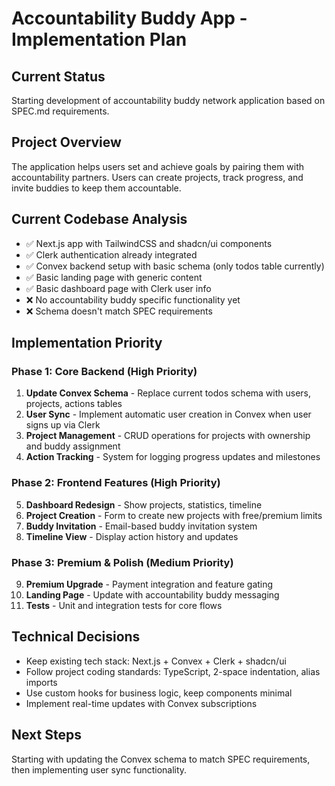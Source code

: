 # Accountability Buddy App - Implementation Plan

## Current Status
Starting development of accountability buddy network application based on SPEC.md requirements.

## Project Overview
The application helps users set and achieve goals by pairing them with accountability partners. Users can create projects, track progress, and invite buddies to keep them accountable.

## Current Codebase Analysis
- ✅ Next.js app with TailwindCSS and shadcn/ui components
- ✅ Clerk authentication already integrated  
- ✅ Convex backend setup with basic schema (only todos table currently)
- ✅ Basic landing page with generic content
- ✅ Basic dashboard page with Clerk user info
- ❌ No accountability buddy specific functionality yet
- ❌ Schema doesn't match SPEC requirements

## Implementation Priority

### Phase 1: Core Backend (High Priority)
1. **Update Convex Schema** - Replace current todos schema with users, projects, actions tables
2. **User Sync** - Implement automatic user creation in Convex when user signs up via Clerk
3. **Project Management** - CRUD operations for projects with ownership and buddy assignment
4. **Action Tracking** - System for logging progress updates and milestones

### Phase 2: Frontend Features (High Priority)  
5. **Dashboard Redesign** - Show projects, statistics, timeline
6. **Project Creation** - Form to create new projects with free/premium limits
7. **Buddy Invitation** - Email-based buddy invitation system
8. **Timeline View** - Display action history and updates

### Phase 3: Premium & Polish (Medium Priority)
9. **Premium Upgrade** - Payment integration and feature gating
10. **Landing Page** - Update with accountability buddy messaging
11. **Tests** - Unit and integration tests for core flows

## Technical Decisions
- Keep existing tech stack: Next.js + Convex + Clerk + shadcn/ui
- Follow project coding standards: TypeScript, 2-space indentation, alias imports
- Use custom hooks for business logic, keep components minimal
- Implement real-time updates with Convex subscriptions

## Next Steps
Starting with updating the Convex schema to match SPEC requirements, then implementing user sync functionality.